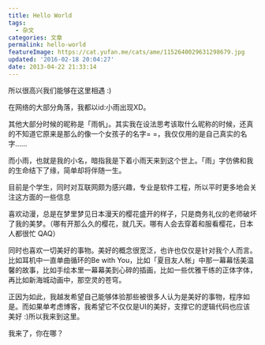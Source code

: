 ```yaml
---
title: Hello World
tags:
  - 杂文
categories: 文章
permalink: hello-world
featureImage: https://cat.yufan.me/cats/ame/1152640029631298679.jpg
updated: '2016-02-18 20:04:27'
date: 2013-04-22 21:33:14
---
```


所以很高兴我们能够在这里相遇 :)

在网络的大部分角落，我都以id:小雨出现XD。

其他大部分时候的昵称是「雨帆」。其实我在设法思考该取什么昵称的时候，还真的不知道它原来是那么的像一个女孩子的名字= =，我仅仅用的是自己真实的名字……

<!-- more -->

而小雨，也就是我的小名，暗指我是下着小雨天来到这个世上。「雨」字仿佛和我的生命结下了缘，简单却将伴随一生。

目前是个学生，同时对互联网颇为感兴趣，专业是软件工程，所以平时更多地会关注这方面的一些信息

喜欢动漫，总是在梦里梦见日本漫天的樱花盛开的样子，只是商务礼仪的老师破坏了我的美梦。（哪有开那么久的樱花，就几天。哪有人会去穿着和服看樱花，日本人都很忙 QAQ）

同时也喜欢一切美好的事物。美好的概念很宽泛，也许也仅仅是针对我个人而言。比如耳机中一直单曲循环的Be with You，比如「夏目友人帐」中那一幕幕恬美温馨的故事，比如手绘本里一幕幕美到心碎的插画，比如一些优雅干练的正体字体，再比如新海城动画中，那空灵的苍穹。

正因为如此，我越发希望自己能够体验那些被很多人认为是美好的事物，程序如是。而如果单考虑博客，我希望它不仅仅是UI的美好，支撑它的逻辑代码也应该美好 :)所以我来到这里。

我来了，你在哪？
